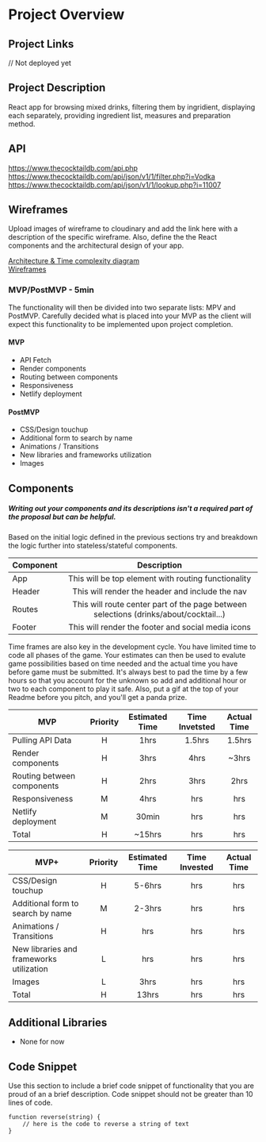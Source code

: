 # Project Overview

## Project Links

// Not deployed yet

## Project Description

React app for browsing mixed drinks, filtering them by ingridient, displaying each separately, providing ingredient list, measures and preparation method.

## API

https://www.thecocktaildb.com/api.php  
https://www.thecocktaildb.com/api/json/v1/1/filter.php?i=Vodka  
https://www.thecocktaildb.com/api/json/v1/1/lookup.php?i=11007

## Wireframes

Upload images of wireframe to cloudinary and add the link here with a description of the specific wireframe. Also, define the the React components and the architectural design of your app.

[Architecture & Time complexity diagram](https://i.imgur.com/5utKl4J.jpg)  
[Wireframes](https://i.imgur.com/eZVA4TN.jpg)


### MVP/PostMVP - 5min

The functionality will then be divided into two separate lists: MPV and PostMVP. Carefully decided what is placed into your MVP as the client will expect this functionality to be implemented upon project completion.

#### MVP

- API Fetch
- Render components
- Routing between components
- Responsiveness
- Netlify deployment

#### PostMVP

- CSS/Design touchup
- Additional form to search by name
- Animations / Transitions
- New libraries and frameworks utilization
- Images

## Components

##### Writing out your components and its descriptions isn't a required part of the proposal but can be helpful.

Based on the initial logic defined in the previous sections try and breakdown the logic further into stateless/stateful components.

| Component |                          Description                          |
| --------- | :-----------------------------------------------------------: |
| App       | This will be top element with routing functionality |
| Header    |          This will render the header and include the nav          |
| Routes    |          This will route center part of the page between selections (drinks/about/cocktail...)          |
| Footer    |          This will render the footer and social media icons          |

Time frames are also key in the development cycle. You have limited time to code all phases of the game. Your estimates can then be used to evalute game possibilities based on time needed and the actual time you have before game must be submitted. It's always best to pad the time by a few hours so that you account for the unknown so add and additional hour or two to each component to play it safe. Also, put a gif at the top of your Readme before you pitch, and you'll get a panda prize.

| MVP                      | Priority | Estimated Time | Time Invetsted | Actual Time |
| ------------------------ | :------: | :------------: | :------------: | :---------: |
| Pulling API Data         |    H     |      1hrs      |      1.5hrs      |    1.5hrs     |
| Render components |    H     |      3hrs      |      4hrs       |     ~3hrs     |
| Routing between components      |    H     |      2hrs      |      3hrs       |     2hrs     |
| Responsiveness  |    M     |      4hrs      |      hrs       |     hrs     |
| Netlify deployment |    M     |      30min      |      hrs       |     hrs     |
| Total                    |    H     |     ~15hrs      |      hrs      |     hrs     |

| MVP+                           | Priority | Estimated Time | Time Invested | Actual Time |
| ------------------------------ | :------: | :------------: | :-----------: | :---------: |
| CSS/Design touchup              |    H     |      5-6hrs      |      hrs      |     hrs     |
| Additional form to search by name |    M     |      2-3hrs      |      hrs      |     hrs     |
| Animations / Transitions    |    H     |      hrs      |      hrs      |     hrs     |
| New libraries and frameworks utilization                   |    L     |      hrs      |      hrs      |     hrs     |
| Images       |    L     |      3hrs      |      hrs      |     hrs     |
| Total                          |    H     |     13hrs      |      hrs      |     hrs     |



## Additional Libraries

- None for now


## Code Snippet

Use this section to include a brief code snippet of functionality that you are proud of an a brief description. Code snippet should not be greater than 10 lines of code.

```
function reverse(string) {
	// here is the code to reverse a string of text
}
```
